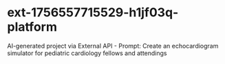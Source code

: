 # ext-1756557715529-h1jf03q-platform
AI-generated project via External API - Prompt: Create an echocardiogram simulator for pediatric cardiology fellows and attendings
